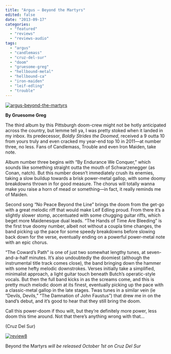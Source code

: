 ```yaml
---
title: "Argus – Beyond the Martyrs"
edited: false
date: "2013-09-17"
categories:
  - "featured"
  - "reviews"
  - "reviews-audio"
tags:
  - "argus"
  - "candlemass"
  - "cruz-del-sur"
  - "doom"
  - "gruesome-greg"
  - "hellbound-metal"
  - "hellbound-ca"
  - "iron-maiden"
  - "leif-edling"
  - "trouble"
---
```


[![argus-beyond-the-martyrs](http://www.hellbound.ca/wp-content/uploads/2013/09/argus-beyond-the-martyrs-590x596.jpg)](http://www.hellbound.ca/wp-content/uploads/2013/09/argus-beyond-the-martyrs.jpg)

**By Gruesome Greg**

The third album by this Pittsburgh doom-crew might not be hotly anticipated across the country, but lemme tell ya, I was pretty stoked when it landed in my inbox. Its predecessor, _Boldly Strides the Doomed_, received a 9 outta 10 from yours truly and even cracked my year-end top 10 in 2011—at number three, no less. Fans of Candlemass, Trouble and even Iron Maiden, take note.

Album number three begins with “By Endurance We Conquer,” which sounds like something straight outta the mouth of Schwarzenegger (as Conan, natch). But this number doesn’t immediately crush its enemies, taking a slow buildup towards a brisk power-metal gallop, with some doomy breakdowns thrown in for good measure. The chorus will totally wanna make you raise a horn of mead or something—in fact, it really reminds me of Maiden.

Second song “No Peace Beyond the Line” brings the doom from the get-go with a great melodic riff that would make Leif Edling proud. From there it’s a slightly slower stomp, accentuated with some chugging guitar riffs, which beget more Maidenesque dual leads. “The Hands of Time Are Bleeding” is the first true doomy number, albeit not without a coupla time changes, the band picking up the pace for some speedy breakdowns before slowing back down for the verse, eventually ending on a powerful power-metal note with an epic chorus.

“The Coward’s Path” is one of just two somewhat lengthy tunes, at seven-and-a-half minutes. It’s also undoubtedly the doomiest (although the instrumental title track comes close), the band bringing down the hammer with some hefty melodic downstrokes. Verses initially take a simplified, minimalist approach, a light guitar touch beneath Butch’s operatic-style vocals. But then the full band kicks in as the screams come, and this is pretty much melodic doom at its finest, eventually picking up the pace with a classic-metal gallop in the late stages. Twas tunes in a similar vein (ie “Devils, Devils,” “The Damnation of John Faustus”) that drew me in on the band’s debut, and it’s good to hear that they still bring the doom.

Call this power-doom if thou wilt, but they’re definitely more power, less doom this time around. Not that there’s anything wrong with that…

(Cruz Del Sur)

[![review8](http://www.hellbound.ca/wp-content/uploads/2009/07/review8.png)](http://www.hellbound.ca/wp-content/uploads/2009/07/review8.png)

Beyond the Martyrs _will be released October 1st on Cruz Del Sur_
